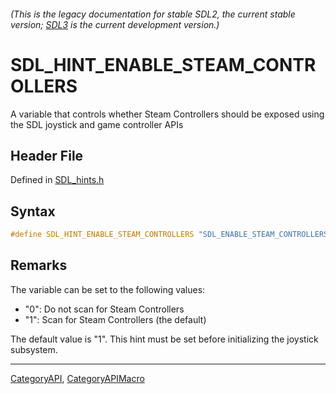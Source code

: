 ###### (This is the legacy documentation for stable SDL2, the current stable version; [SDL3](https://wiki.libsdl.org/SDL3/) is the current development version.)
# SDL_HINT_ENABLE_STEAM_CONTROLLERS

A variable that controls whether Steam Controllers should be exposed using the SDL joystick and game controller APIs

## Header File

Defined in [SDL_hints.h](https://github.com/libsdl-org/SDL/blob/SDL2/include/SDL_hints.h)

## Syntax

```c
#define SDL_HINT_ENABLE_STEAM_CONTROLLERS "SDL_ENABLE_STEAM_CONTROLLERS"
```

## Remarks

The variable can be set to the following values:

- "0": Do not scan for Steam Controllers
- "1": Scan for Steam Controllers (the default)

The default value is "1". This hint must be set before initializing the
joystick subsystem.

----
[CategoryAPI](CategoryAPI), [CategoryAPIMacro](CategoryAPIMacro)

